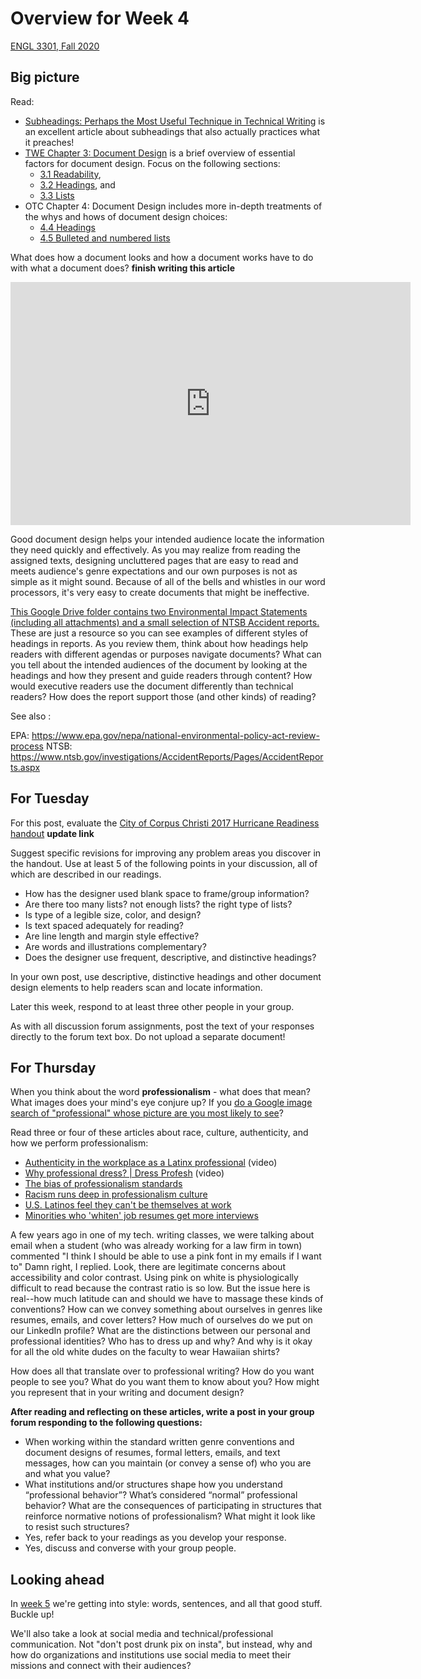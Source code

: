 # Overview for Week 4

[ENGL 3301, Fall 2020](../calendar.html)

## Big picture

Read:
- [Subheadings: Perhaps the Most Useful Technique in Technical Writing](https://idratherbewriting.com/2013/08/23/subheadings-perhaps-the-most-useful-technique-in-technical-writing/) is an excellent article about subheadings that also actually practices what it preaches!
- [TWE Chapter 3: Document Design](https://pressbooks.bccampus.ca/technicalwriting/part/documentdesign/) is a brief overview of essential factors for document design. Focus on the following sections:
  - [3.1 Readability](https://pressbooks.bccampus.ca/technicalwriting/chapter/readability/),
  - [3.2 Headings](https://pressbooks.bccampus.ca/technicalwriting/chapter/headings/), and
  - [3.3 Lists](https://pressbooks.bccampus.ca/technicalwriting/chapter/lists/)
- OTC Chapter 4: Document Design includes more in-depth treatments of the whys and hows of document design choices:
  - [4.4 Headings](https://alg.manifoldapp.org/read/open-technical-communication/section/86acfd75-0fcf-4f84-81aa-da087f3748a5)
  - [4.5 Bulleted and numbered lists](https://alg.manifoldapp.org/read/open-technical-communication/section/186ea758-92f6-4495-b6df-01061e39ec68)

What does how a document looks and how a document works have to do with what a document does? **finish writing this article**

<p><iframe width="640" height="389" src="https://docs.google.com/presentation/d/1-itoFjVtbyHlaBp79TP5tyXtl3fLC5Nt_cU00tC-neo/embed?start=false&amp;loop=false&amp;delayms=3000" frameborder="0" allowfullscreen="true" mozallowfullscreen="true" webkitallowfullscreen="true"></iframe></p>

Good document design helps your intended audience locate the information they need quickly and effectively. As you may realize from reading the assigned texts, designing uncluttered pages that are easy to read and meets audience's genre expectations and our own purposes is not as simple as it might sound. Because of all of the bells and whistles in our word processors, it's very easy to create documents that might be ineffective.

[This Google Drive folder contains two Environmental Impact Statements (including all attachments) and a small selection of NTSB Accident reports.]() These are just a resource so you can see examples of different styles of headings in reports. As you review them, think about how headings help readers with different agendas or purposes navigate documents? What can you tell about the intended audiences of the document by looking at the headings and how they present and guide readers through content? How would executive readers use the document differently than technical readers? How does the report support those (and other kinds) of reading?

See also :

EPA: https://www.epa.gov/nepa/national-environmental-policy-act-review-process
NTSB: https://www.ntsb.gov/investigations/AccidentReports/Pages/AccidentReports.aspx

## For Tuesday

For this post, evaluate the [City of Corpus Christi 2017 Hurricane Readiness handout]() **update link**

Suggest specific revisions for improving any problem areas you discover in the handout. Use at least 5 of the following points in your discussion, all of which are described in our readings.
- How has the designer used blank space to frame/group information?
- Are there too many lists? not enough lists? the right type of lists?
- Is type of a legible size, color, and design?
- Is text spaced adequately for reading?
- Are line length and margin style effective?
- Are words and illustrations complementary?
- Does the designer use frequent, descriptive, and distinctive headings?

In your own post, use descriptive, distinctive headings and other document design elements to help readers scan and locate information.

Later this week, respond to at least three other people in your group.

As with all discussion forum assignments, post the text of your responses directly to the forum text box. Do not upload a separate document!

## For Thursday

When you think about the word **professionalism** - what does that mean? What images does your mind's eye conjure up? If you [do a Google image search of "professional" whose picture are you most likely to see](https://theconversation.com/googles-algorithms-discriminate-against-women-and-people-of-colour-112516)?

Read three or four of these articles about race, culture, authenticity, and how we perform professionalism:
  - [Authenticity in the workplace as a Latinx professional](https://www.alley.com/post/authenticity-in-the-workplace-as-a-latinx-professional) (video)
  - [Why professional dress? | Dress Profesh](https://dressprofesh.com/whydress) (video)
  - [The bias of professionalism standards](https://ssir.org/articles/entry/the_bias_of_professionalism_standards)
  - [Racism runs deep in professionalism culture](https://tulanehullabaloo.com/51652/intersections/business-professionalism-is-racist/)
  - [U.S. Latinos feel they can't be themselves at work](https://hbr.org/2016/10/u-s-latinos-feel-they-cant-be-themselves-at-work)
  - [Minorities who 'whiten' job resumes get more interviews](https://hbswk.hbs.edu/item/minorities-who-whiten-job-resumes-get-more-interviews)

A few years ago in one of my tech. writing classes, we were talking about email when a student (who was already working for a law firm in town) commented "I think I should be able to use a pink font in my emails if I want to" Damn right, I replied. Look, there are legitimate concerns about accessibility and color contrast. Using pink on white is physiologically difficult to read because the contrast ratio is so low. But the issue here is real--how much latitude can and should we have to massage these kinds of conventions? How can we convey something about ourselves in genres like resumes, emails, and cover letters? How much of ourselves do we put on our LinkedIn profile? What are the distinctions between our personal and  professional identities? Who has to dress up and why? And why is it okay for all the old white dudes on the faculty to wear Hawaiian shirts?

How does all that translate over to professional writing? How do you want people to see you? What do you want them to know about you? How might you represent that in your writing and document design?

**After reading and reflecting on these articles, write a post in your group forum responding to the following questions:**
  - When working within the standard written genre conventions and document designs of resumes, formal letters, emails, and text messages, how can you maintain (or convey a sense of) who you are and what you value?
  - What institutions and/or structures shape how you understand “professional behavior”? What’s considered “normal” professional behavior? What are the consequences of participating in structures that reinforce normative notions of professionalism? What might it look like to resist such structures?
  - Yes, refer back to your readings as you develop your response.
  - Yes, discuss and converse with your group people.

## Looking ahead

In [week 5](week-05-notes) we're getting into style: words, sentences, and all that good stuff. Buckle up!

We'll also take a look at social media and technical/professional communication. Not "don't post drunk pix on insta", but instead, why and how do organizations and institutions use social media to meet their missions and connect with their audiences?
